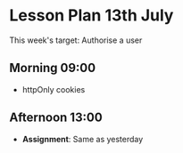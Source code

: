 # Lesson Plan 13th July

This week's target: Authorise a user

## Morning 09:00

+ httpOnly cookies

## Afternoon 13:00

+ **Assignment**:
    Same as yesterday
